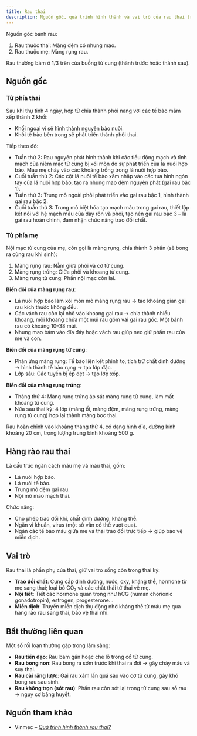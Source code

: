```yaml
---
title: Rau thai
description: Nguồn gốc, quá trình hình thành và vai trò của rau thai trong thai kỳ.
---
```


Nguồn gốc bánh rau:

1. Rau thuộc thai: Màng đệm có nhung mao.
2. Rau thuộc mẹ: Màng rụng rau.

Rau thường bám ở 1/3 trên của buồng tử cung (thành trước hoặc thành sau).

## Nguồn gốc

### Từ phía thai

Sau khi thụ tinh 4 ngày, hợp tử chia thành phôi nang với các tế bào mầm xếp thành 2 khối:

- Khối ngoại vi sẽ hình thành nguyên bào nuôi.
- Khối tế bào bên trong sẽ phát triển thành phôi thai.

Tiếp theo đó:

- Tuần thứ 2: Rau nguyên phát hình thành khi các tiểu động mạch và tĩnh mạch của niêm mạc tử cung bị xói mòn do sự phát triển của lá nuôi hợp bào. Máu mẹ chảy vào các khoảng trống trong lá nuôi hợp bào.
- Cuối tuần thứ 2: Các cột lá nuôi tế bào xâm nhập vào các tua hình ngón tay của lá nuôi hợp bào, tạo ra nhung mao đệm nguyên phát (gai rau bậc 1).
- Tuần thứ 3: Trung mô ngoài phôi phát triển vào gai rau bậc 1, hình thành gai rau bậc 2.
- Cuối tuần thứ 3: Trung mô biệt hóa tạo mạch máu trong gai rau, thiết lập kết nối với hệ mạch máu của dây rốn và phôi, tạo nên gai rau bậc 3 – là gai rau hoàn chỉnh, đảm nhận chức năng trao đổi chất.

### Từ phía mẹ

Nội mạc tử cung của mẹ, còn gọi là màng rụng, chia thành 3 phần (sẽ bong ra cùng rau khi sinh):

1. Màng rụng rau: Nằm giữa phôi và cơ tử cung.
2. Màng rụng trứng: Giữa phôi và khoang tử cung.
3. Màng rụng tử cung: Phần nội mạc còn lại.

**Biến đổi của màng rụng rau**:

- Lá nuôi hợp bào làm xói mòn mô màng rụng rau → tạo khoảng gian gai rau kích thước không đều.
- Các vách rau còn lại nhô vào khoang gai rau → chia thành nhiều khoang, mỗi khoang chứa một múi rau gồm vài gai rau gốc. Một bánh rau có khoảng 10–38 múi.
- Nhung mao bám vào đĩa đáy hoặc vách rau giúp neo giữ phần rau của mẹ và con.

**Biến đổi của màng rụng tử cung**:

- Phản ứng màng rụng: Tế bào liên kết phình to, tích trữ chất dinh dưỡng → hình thành tế bào rụng → tạo lớp đặc.
- Lớp sâu: Các tuyến bị ép dẹt → tạo lớp xốp.

**Biến đổi của màng rụng trứng**:

- Tháng thứ 4: Màng rụng trứng áp sát màng rụng tử cung, làm mất khoang tử cung.
- Nửa sau thai kỳ: 4 lớp (màng ối, màng đệm, màng rụng trứng, màng rụng tử cung) hợp lại thành màng bọc thai.

Rau hoàn chỉnh vào khoảng tháng thứ 4, có dạng hình đĩa, đường kính khoảng 20 cm, trọng lượng trung bình khoảng 500 g.

## Hàng rào rau thai

Là cấu trúc ngăn cách máu mẹ và máu thai, gồm:

- Lá nuôi hợp bào.
- Lá nuôi tế bào.
- Trung mô đệm gai rau.
- Nội mô mao mạch thai.

Chức năng:

- Cho phép trao đổi khí, chất dinh dưỡng, kháng thể.
- Ngăn vi khuẩn, virus (một số vẫn có thể vượt qua).
- Ngăn các tế bào máu giữa mẹ và thai trao đổi trực tiếp → giúp bảo vệ miễn dịch.

## Vai trò

Rau thai là phần phụ của thai, giữ vai trò sống còn trong thai kỳ:

- **Trao đổi chất**: Cung cấp dinh dưỡng, nước, oxy, kháng thể, hormone từ mẹ sang thai; loại bỏ CO₂ và các chất thải từ thai về mẹ.
- **Nội tiết**: Tiết các hormone quan trọng như hCG (human chorionic gonadotropin), estrogen, progesterone...
- **Miễn dịch**: Truyền miễn dịch thụ động nhờ kháng thể từ máu mẹ qua hàng rào rau sang thai, bảo vệ thai nhi.

## Bất thường liên quan

Một số rối loạn thường gặp trong lâm sàng:

- **Rau tiền đạo**: Rau bám gần hoặc che lỗ trong cổ tử cung.
- **Rau bong non**: Rau bong ra sớm trước khi thai ra đời → gây chảy máu và suy thai.
- **Rau cài răng lược**: Gai rau xâm lấn quá sâu vào cơ tử cung, gây khó bong rau sau sinh.
- **Rau không trọn (sót rau)**: Phần rau còn sót lại trong tử cung sau sổ rau → nguy cơ băng huyết.

## Nguồn tham khảo

- Vinmec – [_Quá trình hình thành rau thai?_](https://www.vinmec.com/vi/bai-viet/qua-trinh-hinh-thanh-rau-thai)
